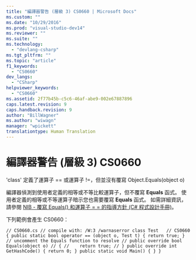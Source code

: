 ```yaml
---
title: "編譯器警告 (層級 3) CS0660 | Microsoft Docs"
ms.custom: ""
ms.date: "10/29/2016"
ms.prod: "visual-studio-dev14"
ms.reviewer: ""
ms.suite: ""
ms.technology: 
  - "devlang-csharp"
ms.tgt_pltfrm: ""
ms.topic: "article"
f1_keywords: 
  - "CS0660"
dev_langs: 
  - "CSharp"
helpviewer_keywords: 
  - "CS0660"
ms.assetid: 2f77b45b-c5c6-46af-abe9-002e67887896
caps.latest.revision: 9
caps.handback.revision: 9
author: "BillWagner"
ms.author: "wiwagn"
manager: "wpickett"
translationtype: Human Translation
---
```

# 編譯器警告 (層級 3) CS0660
'class' 定義了運算子 \=\= 或運算子 \!\=，但並沒有覆寫 Object.Equals\(object o\)  
  
 編譯器偵測到使用者定義的相等或不等比較運算子，但不覆寫 **Equals** 函式。 使用者定義的相等或不等運算子暗示您也需要覆寫 **Equals** 函式。 如需詳細資訊，請參閱 [NIB \- 覆寫 Equals\(\) 和運算子 \= \= 的指導方針 \(C\# 程式設計手冊\)](http://msdn.microsoft.com/zh-tw/7e4c24c5-7693-4c45-88fb-ba5204fbcb20)。  
  
 下列範例會產生 CS0660：  
  
```  
// CS0660.cs // compile with: /W:3 /warnaserror class Test   // CS0660 { public static bool operator == (object o, Test t) { return true; } // uncomment the Equals function to resolve // public override bool Equals(object o) // { //    return true; // } public override int GetHashCode() { return 0; } public static void Main() { } }  
```